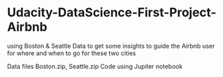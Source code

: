 # Udacity-DataScience-First-Project-Airbnb
using Boston & Seattle Data to get some insights to guide the Airbnb user for where and when to go for these two cities

Data files Boston.zip, Seattle.zip
Code using Jupiter notebook

